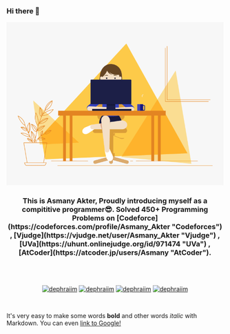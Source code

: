 ### Hi there 👋


<p align = "center">
<img src="intro.gif" alt="Programmer">
</p>

<h3 align="center">This is Asmany Akter, Proudly introducing myself as a compititive programmer😎. Solved 450+ Programming Problems on [Codeforce](https://codeforces.com/profile/Asmany_Akter "Codeforces") , [Vjudge](https://vjudge.net/user/Asmany_Akter "Vjudge") , [UVa](https://uhunt.onlinejudge.org/id/971474 "UVa") , [AtCoder](https://atcoder.jp/users/Asmany "AtCoder"). </h3>
<br>
<br>


<p align="center">
<a href="https://www.linkedin.com/in/asmany-akter-212894192/" target="blank"><img align="center" src="https://cdn.jsdelivr.net/npm/simple-icons@3.0.1/icons/linkedin.svg" alt="dephraiim" height="20" width="20" /></a>
<a href="https://stackoverflow.com/users/13851735/asmany-akter" target="blank"><img align="center" src="https://cdn.jsdelivr.net/npm/simple-icons@3.0.1/icons/stackoverflow.svg" alt="dephraiim" height="20" width="20" /></a>
<a href="https://www.instagram.com/asmany_akter/" target="blank"><img align="center" src="https://cdn.jsdelivr.net/npm/simple-icons@3.0.1/icons/instagram.svg" alt="dephraiim" height="20" width="20" /></a>
<a href="https://www.facebook.com/asmany.akter.92/" target="blank"><img align="center" src="https://cdn.jsdelivr.net/npm/simple-icons@3.0.1/icons/facebook.svg" alt="dephraiim" height="20" width="20" /></a>
</p>
<br>

It's very easy to make some words **bold** and other words *italic* with Markdown. You can even [link to Google!](http://google.com)
